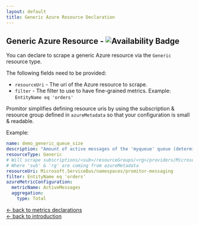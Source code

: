 ```yaml
---
layout: default
title: Generic Azure Resource Declaration
---
```


## Generic Azure Resource - ![Availability Badge](https://img.shields.io/badge/Available%20Starting-v0.2.0-green.svg)
You can declare to scrape a generic Azure resource via the `Generic` resource type.

The following fields need to be provided:
- `resourceUri` - The uri of the Azure resource to scrape.
- `filter` - The filter to use to have fine-grained metrics. Example: `EntityName eq 'orders'`

Promitor simplifies defining resource uris by using the subscription & resource group defined in `azureMetadata` so that your configuration is small & readable.

Example:
```yaml
name: demo_generic_queue_size
description: "Amount of active messages of the 'myqueue' queue (determined with Generic provider)"
resourceType: Generic
# Will scrape subscriptions/<sub>/resourceGroups/<rg>/providers/Microsoft.ServiceBus/namespaces/promitor-messaging
# Where 'sub' & 'rg' are coming from azureMetadata
resourceUri: Microsoft.ServiceBus/namespaces/promitor-messaging
filter: EntityName eq 'orders'
azureMetricConfiguration:
  metricName: ActiveMessages
  aggregation:
    type: Total
```

[&larr; back to metrics declarations](/configuration/metrics)<br />
[&larr; back to introduction](/)